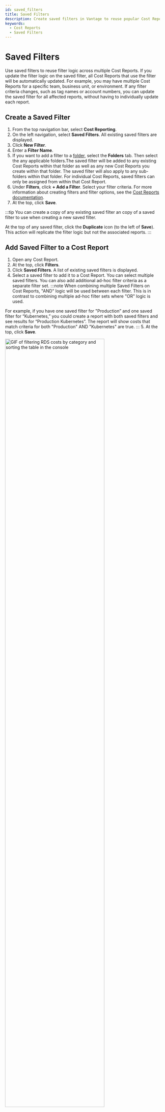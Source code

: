 ```yaml
---
id: saved_filters
title: Saved Filters
description: Create saved filters in Vantage to reuse popular Cost Report filters.
keywords:
  - Cost Reports
  - Saved Filters
---
```


# Saved Filters

Use saved filters to reuse filter logic across multiple Cost Reports. If you update the filter logic on the saved filter, all Cost Reports that use the filter will be automatically updated. For example, you may have multiple Cost Reports for a specific team, business unit, or environment. If any filter criteria changes, such as tag names or account numbers, you can update the saved filter for all affected reports, without having to individually update each report.


## Create a Saved Filter  

1. From the top navigation bar, select **Cost Reporting**.
2. On the left navigation, select **Saved Filters**. All existing saved filters are displayed.
3. Click **New Filter**.
4. Enter a **Filter Name**. 
5. If you want to add a filter to a [folder](/folders), select the **Folders** tab. Then select the any applicable folders.The saved filter will be added to any existing Cost Reports within that folder as well as any new Cost Reports you create within that folder. The saved filter will also apply to any sub-folders within that folder. For individual Cost Reports, saved filters can only be assigned from within that Cost Report.
6. Under **Filters**, click **+ Add a Filter**. Select your filter criteria. For more information about creating filters and filter options, see the [Cost Reports documentation](/cost_reports#filtering-cost-reports). 
7. At the top, click **Save**.

:::tip
You can create a copy of any existing saved filter an copy of a saved filter to use when creating a new saved filter. 

At the top of any saved filter, click the **Duplicate** icon (to the left of **Save**). This action will replicate the filter logic but not the associated reports.
:::

## Add Saved Filter to a Cost Report

1. Open any Cost Report. 
2. At the top, click **Filters**. 
3. Click **Saved Filters**. A list of existing saved filters is displayed.
4. Select a saved filter to add it to a Cost Report. You can select multiple saved filters. You can also add additional ad-hoc filter criteria as a separate filter set. 
  :::note
  When combining multiple Saved Filters on Cost Reports, "AND" logic will be used between each filter. This is in contrast to combining multiple ad-hoc filter sets where "OR" logic is used. 
  
  For example, if you have one saved filter for "Production” and one saved filter for “Kubernetes,” you could create a report with both saved filters and see results for “Production Kubernetes”. The report will show costs that match criteria for both "Production" AND "Kubernetes" are true. 
  :::
5. At the top, click **Save**. 

<div style={{ display: "flex", justifyContent: "center", boxShadow: "0 0 10px rgba(0, 0, 0, 0.2)", borderRadius: "10px", overflow: "hidden" }}>
    <img alt="GIF of filtering RDS costs by category and sorting the table in the console" width="80%" src="/img/saved-filter.gif"/>
</div>
<br/>

If a saved filter is applied to a folder, you will be unable to remove it from individual Cost Reports within the folder. To remove the saved filter from a folder, update the saved filter in the [Saved Filters](https://console.vantage.sh/saved_filters) page.